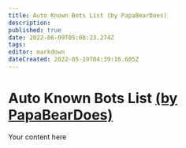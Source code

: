 ```yaml
---
title: Auto Known Bots List (by PapaBearDoes)
description: 
published: true
date: 2022-06-09T05:08:23.274Z
tags: 
editor: markdown
dateCreated: 2022-05-19T04:39:16.605Z
---
```


# Auto Known Bots List [(by PapaBearDoes)](https://www.twitch.tv/papabeardoes)
Your content here